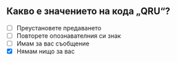 ## Какво е значението на кода „QRU“?

<!-- Верният отговор е отбелязан с [X] -->

- [ ] Преустановете предаването
- [ ] Повторете опознавателния си знак
- [ ] Имам за вас съобщение
- [X] Нямам нищо за вас

